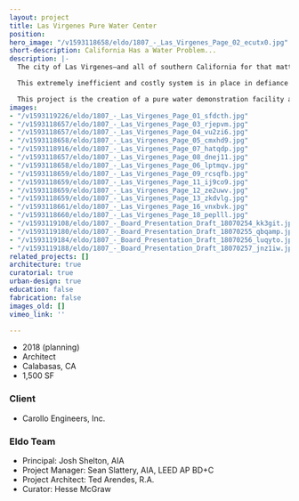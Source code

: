 ```yaml
---
layout: project
title: Las Virgenes Pure Water Center
position: 
hero_image: "/v1593118658/eldo/1807_-_Las_Virgenes_Page_02_ecutx0.jpg"
short-description: California Has a Water Problem...
description: |-
  The city of Las Virgenes—and all of southern California for that matter—relies heavily on water that is sourced from more than 1,800 miles away. Through a complex series of man-made aquaducts, dams, pumps and canals, rain water from the High Sierra Mountains is pushed to the most populous areas of the state.

  This extremely inefficient and costly system is in place in defiance of a proven and readily available technology that can transform non-potable water from a variety of sources into pure drinking water. This technology, called reverse osmosis, has the potential to provide pure drinking water to local communities from water source directly on-site.

  This project is the creation of a pure water demonstration facility at the Las Virgnes Municipal Water Department. Minimally constructed within an existing building, the facility is designed to showcase the technology, invert public perceptions about recycled water, and celebrate the potential for independence from an antiquated potable water delivery system.
images:
- "/v1593119226/eldo/1807_-_Las_Virgenes_Page_01_sfdcth.jpg"
- "/v1593118657/eldo/1807_-_Las_Virgenes_Page_03_rjepvm.jpg"
- "/v1593118657/eldo/1807_-_Las_Virgenes_Page_04_vu2zi6.jpg"
- "/v1593118658/eldo/1807_-_Las_Virgenes_Page_05_cmxhd9.jpg"
- "/v1593118916/eldo/1807_-_Las_Virgenes_Page_07_hatqdp.jpg"
- "/v1593118657/eldo/1807_-_Las_Virgenes_Page_08_dnej11.jpg"
- "/v1593118658/eldo/1807_-_Las_Virgenes_Page_06_lptmqv.jpg"
- "/v1593118659/eldo/1807_-_Las_Virgenes_Page_09_rcsqfb.jpg"
- "/v1593118659/eldo/1807_-_Las_Virgenes_Page_11_ij9co9.jpg"
- "/v1593118659/eldo/1807_-_Las_Virgenes_Page_12_ze2uwv.jpg"
- "/v1593118659/eldo/1807_-_Las_Virgenes_Page_13_zkdvlg.jpg"
- "/v1593118661/eldo/1807_-_Las_Virgenes_Page_16_vnxbvk.jpg"
- "/v1593118660/eldo/1807_-_Las_Virgenes_Page_18_peplll.jpg"
- "/v1593119108/eldo/1807_-_Board_Presentation_Draft_18070254_kk3git.jpg"
- "/v1593119180/eldo/1807_-_Board_Presentation_Draft_18070255_qbqamp.jpg"
- "/v1593119184/eldo/1807_-_Board_Presentation_Draft_18070256_luqyto.jpg"
- "/v1593119188/eldo/1807_-_Board_Presentation_Draft_18070257_jnz1iw.jpg"
related_projects: []
architecture: true
curatorial: true
urban-design: true
education: false
fabrication: false
images_old: []
vimeo_link: ''

---
```

* 2018 (planning)
* Architect
* Calabasas, CA
* 1,500 SF

### Client

* Carollo Engineers, Inc.

### Eldo Team

* Principal: Josh Shelton, AIA
* Project Manager: Sean Slattery, AIA, LEED AP BD+C
* Project Architect: Ted Arendes, R.A.
* Curator: Hesse McGraw